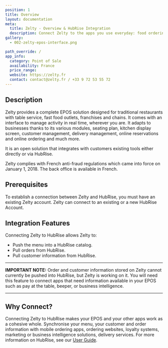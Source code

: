 ```yaml
---
position: 1
title: Overview
layout: documentation
meta:
  title: Zelty - Overview & HubRise Integration
  description: Connect Zelty to the apps you use everyday: food ordering platforms, mobile apps, ordering sites, marketing and loyalty solutions, delivery services, and more.
gallery:
  - 002-zelty-epos-interface.png

path_override: /
app_info:
  category: Point of Sale
  availability: France
  price_range: 
  website: https://zelty.fr
  contact: contact@zelty.fr / +33 9 72 53 55 72
---
```


## Description

Zelty provides a complete EPOS solution designed for traditional restaurants with table service, fast food outlets, franchises and chains. It comes with an interface to manage activity in real time, wherever you are. It adapts to businesses thanks to its various modules, seating plan, kitchen display screen, customer management, delivery management, online reservations and online ordering and much more.

It is an open solution that integrates with customers existing tools either directly or via HubRise.

Zelty complies with French anti-fraud regulations which came into force on January 1, 2018.
The back office is available in French.

## Prerequisites

To establish a connection between Zelty and HubRise, you must have an existing Zelty account.
Zelty can connect to an existing or a new HubRise Account.

## Integration Features

Connecting Zelty to HubRise allows Zelty to:

- Push the menu into a HubRise catalog.
- Pull orders from HubRise.
- Pull customer information from HubRise.

---

**IMPORTANT NOTE:** Order and customer information stored on Zelty cannot currently be pushed into HubRise, but Zelty is working on it. You will need this feature to connect apps that need information available in your EPOS such as pay at the table, beeper, or business intelligence.

---

## Why Connect?

Connecting Zelty to HubRise makes your EPOS and your other apps work as a cohesive whole. Synchronise your menu, your customer and order information with mobile ordering apps, ordering websites, loyalty systems, marketing or business intelligence solutions, delivery services. For more information on HubRise, see our [User Guide](/docs).
